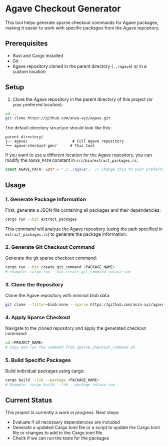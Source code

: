 # Agave Checkout Generator

This tool helps generate sparse checkout commands for Agave packages, making it easier to work with specific packages from the Agave repository.

## Prerequisites

- Rust and Cargo installed
- Git
- Agave repository cloned in the parent directory (`../agave`) or in a custom location

## Setup

1. Clone the Agave repository in the parent directory of this project (or your preferred location):
```bash
cd ..
git clone https://github.com/anza-xyz/agave.git
```

The default directory structure should look like this:
```
parent-directory/
├── agave/                    # Full Agave repository
└── agave-checkout-gen/      # This tool
```

If you want to use a different location for the Agave repository, you can modify the `AGAVE_PATH` constant in `src/bin/extract_packages.rs`:
```rust
const AGAVE_PATH: &str = "./../agave";  // Change this to your preferred path
```

## Usage

### 1. Generate Package Information
First, generate a JSON file containing all packages and their dependencies:
```bash
cargo run --bin extract_packages
```
This command will analyze the Agave repository (using the path specified in `extract_packages.rs`) to generate the package information.

### 2. Generate Git Checkout Command
Generate the git sparse checkout command:
```bash
cargo run --bin create_git_command <PACKAGE_NAME>
# example: cargo run --bin create_git_command solana-svm
```

### 3. Clone the Repository
Clone the Agave repository with minimal blob data:
```bash
git clone --filter=blob:none --sparse https://github.com/anza-xyz/agave.git <PROJECT_NAME>
```

### 4. Apply Sparse Checkout
Navigate to the cloned repository and apply the generated checkout command:
```bash
cd <PROJECT_NAME>
# Copy and run the command from sparse_checkout_command.sh
```

### 5. Build Specific Packages
Build individual packages using cargo:
```bash
cargo build --lib --package <PACKAGE_NAME>
# Example: cargo build --lib --package solana-svm
```

## Current Status

This project is currently a work in progress. Next steps:

- Evaluate if all necessary dependencies are included
- Generate a updated Cargo.toml file or a script to update the Cargo.toml file or changes to add to the Cargo.toml file
- Check if we can run the tests for the packages

